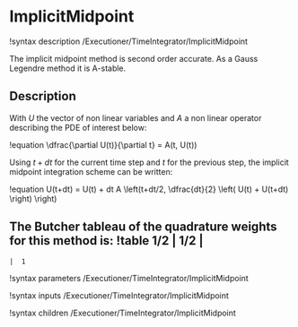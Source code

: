 # ImplicitMidpoint

!syntax description /Executioner/TimeIntegrator/ImplicitMidpoint

The implicit midpoint method is second order accurate. As a Gauss Legendre method it is A-stable.

## Description

With $U$ the vector of non linear variables and $A$ a non linear operator
describing the PDE of interest below:

!equation
\dfrac{\partial U(t)}{\partial t} = A(t, U(t))

Using $t+dt$ for the current time step and $t$ for the previous step,
the implicit midpoint integration scheme can be written:

!equation
U(t+dt) = U(t) + dt A \left(t+dt/2, \dfrac{dt}{2} \left( U(t) +  U(t+dt) \right) \right)


The Butcher tableau of the quadrature weights for this method is:
!table
1/2 | 1/2 |
---------------------
    |  1

!syntax parameters /Executioner/TimeIntegrator/ImplicitMidpoint

!syntax inputs /Executioner/TimeIntegrator/ImplicitMidpoint

!syntax children /Executioner/TimeIntegrator/ImplicitMidpoint
